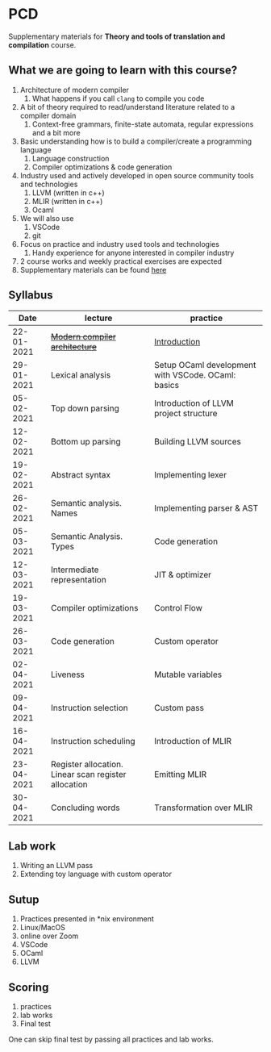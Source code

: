 # PCD

Supplementary materials for **Theory and tools of translation and compilation** course.

## What we are going to learn with this course?

1. Architecture of modern compiler
    1. What happens if you call `clang` to compile you code
1. A bit of theory required to read/understand literature related to a compiler domain
    1. Context-free grammars, finite-state automata, regular expressions and a bit more
1. Basic understanding how is to build a compiler/create a programming language
    1. Language construction
    1. Compiler optimizations & code generation
1. Industry used and actively developed in open source community tools and technologies
    1. LLVM (written in c++)
    1. MLIR (written in c++)
    1. Ocaml
1. We will also use
    1. VSCode
    1. git
1. Focus on practice and industry used tools and technologies
    1. Handy experience for anyone interested in compiler industry
1. 2 course works and weekly practical exercises are expected
1. Supplementary materials can be found [here](links.md)

## Syllabus

| Date | lecture | practice |
| --------------- | --------------- | --------------- |
|22-01-2021|	[~~Modern compiler architecture~~](lectures/0-modern-compiler-architecture.md) |	 [Introduction](practices/p0/assignment.md)|
|29-01-2021|	Lexical analysis|Setup OCaml development with VSCode. OCaml: basics |
|05-02-2021|	Top down parsing|Introduction of LLVM project structure  |
|12-02-2021|	Bottom up parsing|Building LLVM sources  |
|19-02-2021|	Abstract syntax| Implementing lexer|
|26-02-2021|	Semantic analysis. Names| Implementing parser & AST|
|05-03-2021|	Semantic Analysis. Types|Code generation |
|12-03-2021|	Intermediate representation|JIT & optimizer |
|19-03-2021|	Compiler optimizations|Control Flow |
|26-03-2021|	Code generation|Custom operator |
|02-04-2021|	Liveness|Mutable variables |
|09-04-2021|	Instruction selection|Custom pass |
|16-04-2021|	Instruction scheduling|Introduction of MLIR |
|23-04-2021|	Register allocation. Linear scan register allocation|Emitting MLIR |
|30-04-2021|	Concluding words|Transformation over MLIR |

## Lab work

1. Writing an LLVM pass
1. Extending toy language with custom operator

## Sutup

1. Practices presented in \*nix environment
1. Linux/MacOS
1. online over Zoom
1. VSCode
1. OCaml
1. LLVM

## Scoring

1. practices
1. lab works
1. Final test

One can skip final test by passing all practices and lab works.
